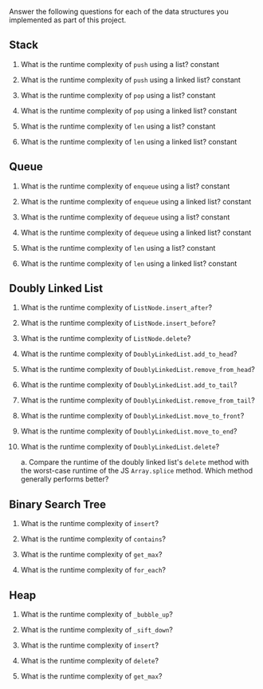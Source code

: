 Answer the following questions for each of the data structures you implemented as part of this project.

## Stack

1. What is the runtime complexity of `push` using a list?
    constant

2. What is the runtime complexity of `push` using a linked list?
    constant

3. What is the runtime complexity of `pop` using a list?
    constant

4. What is the runtime complexity of `pop` using a linked list?
    constant

5. What is the runtime complexity of `len` using a list?
    constant 

6. What is the runtime complexity of `len` using a linked list?
    constant 

## Queue

1. What is the runtime complexity of `enqueue` using a list?
    constant

2. What is the runtime complexity of `enqueue` using a linked list?
    constant

3. What is the runtime complexity of `dequeue` using a list?
    constant

4. What is the runtime complexity of `dequeue` using a linked list?
    constant

5. What is the runtime complexity of `len` using a list?
    constant

6. What is the runtime complexity of `len` using a linked list?
    constant

## Doubly Linked List

1. What is the runtime complexity of `ListNode.insert_after`?

2. What is the runtime complexity of `ListNode.insert_before`?

3. What is the runtime complexity of `ListNode.delete`?

4. What is the runtime complexity of `DoublyLinkedList.add_to_head`?

5. What is the runtime complexity of `DoublyLinkedList.remove_from_head`?

6. What is the runtime complexity of `DoublyLinkedList.add_to_tail`?

7. What is the runtime complexity of `DoublyLinkedList.remove_from_tail`?

8. What is the runtime complexity of `DoublyLinkedList.move_to_front`?

9. What is the runtime complexity of `DoublyLinkedList.move_to_end`?

10. What is the runtime complexity of `DoublyLinkedList.delete`?

    a. Compare the runtime of the doubly linked list's `delete` method with the worst-case runtime of the JS `Array.splice` method. Which method generally performs better?

## Binary Search Tree

1. What is the runtime complexity of `insert`? 

2. What is the runtime complexity of `contains`?

3. What is the runtime complexity of `get_max`? 

4. What is the runtime complexity of `for_each`?
    
## Heap

1. What is the runtime complexity of `_bubble_up`?

2. What is the runtime complexity of `_sift_down`?

3. What is the runtime complexity of `insert`?

4. What is the runtime complexity of `delete`?

5. What is the runtime complexity of `get_max`?

